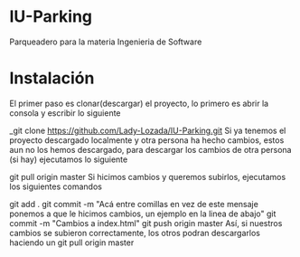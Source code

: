 # IU-Parking
Parqueadero para la materia Ingenieria de Software

# Instalación
El primer paso es clonar(descargar) el proyecto, lo primero es abrir la consola y escribir lo siguiente

_git clone https://github.com/Lady-Lozada/IU-Parking.git
Si ya tenemos el proyecto descargado localmente y otra persona ha hecho cambios, estos aun no los hemos descargado, para descargar los cambios de otra persona (si hay) ejecutamos lo siguiente

git pull origin master
Si hicimos cambios y queremos subirlos, ejecutamos los siguientes comandos

git add .
git commit -m "Acá entre comillas en vez de este mensaje ponemos a que le hicimos cambios, un ejemplo en la linea de abajo"
git commit -m "Cambios a index.html"
git push origin master
Así, si nuestros cambios se subieron correctamente, los otros podran descargarlos haciendo un git pull origin master
